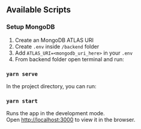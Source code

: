 ## Available Scripts

### Setup MongoDB

1. Create an MongoDB ATLAS URI
2. Create `.env` inside `/backend` folder
3. Add `ATLAS_URI=<mongodb_uri_here>` in your `.env`
4. From backend folder open terminal and run:

### `yarn serve`


In the project directory, you can run:

### `yarn start`

Runs the app in the development mode.<br />
Open [http://localhost:3000](http://localhost:3000) to view it in the browser.
